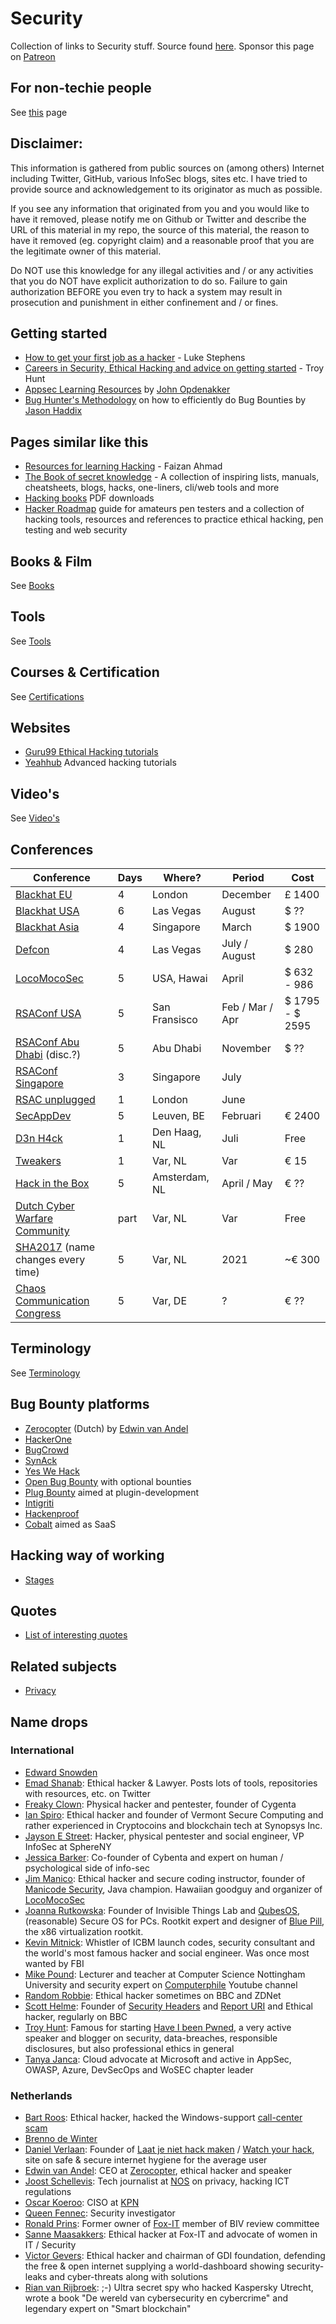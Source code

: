 # Security
Collection of links to Security stuff. Source found [here](https://github.com/brampat/security). Sponsor this page on [Patreon](https://www.patreon.com/bePatron?u=21519345)

## For non-techie people
See [this](users/README.md) page

## Disclaimer:
This information is gathered from public sources on (among others) Internet including Twitter, GitHub, various InfoSec blogs, sites etc. I have tried to provide source and acknowledgement to its originator as much as possible.

If you see any information that originated from you and you would like to have it removed, please notify me on Github or Twitter and describe the URL of this material in my repo, the source of this material, the reason to have it removed (eg. copyright claim) and a reasonable proof that you are the legitimate owner of this material.

Do NOT use this knowledge for any illegal activities and / or any activities that you do NOT have explicit authorization to do so. Failure to gain authorization BEFORE you even try to hack a system may result in prosecution and punishment in either confinement and / or fines.

## Getting started
* [How to get your first job as a hacker](https://medium.com/@hakluke/how-to-get-your-first-job-as-a-hacker-7c1f5c4bf4b3) - Luke Stephens<br>
* [Careers in Security, Ethical Hacking and advice on getting started](https://www.troyhunt.com/careers-in-security-ethical-hacking-and-advice-on-where-to-get-started/) - Troy Hunt<br>
* [Appsec Learning Resources](https://medium.com/@john.opdenakker/some-useful-appsec-learning-resources-de8a0b3c896f) by [John Opdenakker](https://twitter.com/j_opdenakker)
* [Bug Hunter's Methodology](https://www.youtube.com/watch?v=HI1mTQ7ovFY) on how to efficiently do Bug Bounties by [Jason Haddix](https://twitter.com/jhaddix)

## Pages similar like this
* [Resources for learning Hacking](https://github.com/faizann24/Resources-for-learning-Hacking) - Faizan Ahmad
* [The Book of secret knowledge](https://github.com/trimstray/the-book-of-secret-knowledge) - A collection of inspiring lists, manuals, cheatsheets, blogs, hacks, one-liners, cli/web tools and more
* [Hacking books](https://github.com/tanc7/hacking-books) PDF downloads
* [Hacker Roadmap](https://github.com/sundowndev/hacker-roadmap) guide for amateurs pen testers and a collection of hacking tools, resources and references to practice ethical hacking, pen testing and web security


## Books & Film
See [Books](books/README.md)

## Tools
See [Tools](techniques/tools/README.md)

## Courses & Certification
See [Certifications](certifications/README.md)

## Websites
* [Guru99 Ethical Hacking tutorials](https://www.guru99.com/ethical-hacking-tutorials.html)
* [Yeahhub](https://www.yeahhub.com/) Advanced hacking tutorials

## Video's
See [Video's](videos/README.md)

## Conferences

| Conference                                            | Days  | Where?        | Period        | Cost          |
| ----------------------------------------------------- | ----- | ------------- | ------------- | ------------- |
| [Blackhat EU](https://www.blackhat.com/)              | 4     | London        | December      | £ 1400        |
| [Blackhat USA](https://www.blackhat.com/)             | 6     | Las Vegas     | August        | $  ??         |
| [Blackhat Asia](https://www.blackhat.com/)            | 4     | Singapore     | March         | $ 1900        |
| [Defcon](https://www.defcon.org/)                     | 4     | Las Vegas     | July / August | $ 280         |
| [LocoMocoSec](https://locomocosec.com/)               | 5     | USA, Hawai    | April         | $ 632 - 986   |
| [RSAConf USA](https://www.rsaconference.com/)         | 5     | San Fransisco | Feb / Mar / Apr | $ 1795 - $ 2595 |
| [RSAConf Abu Dhabi](https://www.rsaconference.com/) (disc.?) | 5 | Abu Dhabi  | November      | $ ??          |
| [RSAConf Singapore](https://www.rsaconference.com/)   | 3     | Singapore     | July          |               |
| [RSAC unplugged](https://www.rsaconference.com/)      | 1     | London        | June          |               |
| [SecAppDev](https://secappdev.org/)                   | 5     | Leuven, BE    | Februari      | € 2400        |
| [D3n H4ck](https://www.denhack.nl/)                   | 1     | Den Haag, NL  | Juli          | Free          |
| [Tweakers](https://www.tweakers.net/)                 | 1     | Var, NL       | Var           | € 15          |
| [Hack in the Box](http://www.hitb.nl/)                | 5     | Amsterdam, NL | April / May   | € ??          |
| [Dutch Cyber Warfare Community](http://www.dcwc.nl/)  | part  | Var, NL       | Var           | Free          |
| [SHA2017](https://sha2017.org/) (name changes every time) | 5  | Var, NL      | 2021         | ~€ 300        |
| [Chaos Communication Congress](https://events.ccc.de/upcoming-events/) | 5 | Var, DE | ?      | € ??          |

## Terminology
See [Terminology](terminology/README.md)

## Bug Bounty platforms
* [Zerocopter](https://www.zerocopter.com/nl/home) (Dutch) by [Edwin van Andel](https://twitter.com/Yafsec)
* [HackerOne](https://www.hackerone.com/)
* [BugCrowd](https://www.bugcrowd.com/)
* [SynAck](https://www.synack.com/)
* [Yes We Hack](https://www.yeswehack.com/en/index.html)
* [Open Bug Bounty](https://www.openbugbounty.org/) with optional bounties
* [Plug Bounty](https://www.plugbounty.com/) aimed at plugin-development
* [Intigriti](https://www.intigriti.com/public/)
* [Hackenproof](https://www.hackenproof.com/)
* [Cobalt](https://cobalt.io/) aimed as SaaS


## Hacking way of working
- [Stages](./techniques/stages)

## Quotes
* [List of interesting quotes](quotes.md)

## Related subjects
* [Privacy](privacy/README.md)

## Name drops

### International
* [Edward Snowden](https://twitter.com/snowden)
* [Emad Shanab](https://twitter.com/Alra3ees): Ethical hacker & Lawyer. Posts lots of tools, repositories with resources, etc. on Twitter
* [Freaky Clown](https://twitter.com/__freakyclown__): Physical hacker and pentester, founder of Cygenta
* [Ian Spiro](https://twitter.com/RAPLPOSOW): Ethical hacker and founder of Vermont Secure Computing and rather experienced in Cryptocoins and blockchain tech at Synopsys Inc.
* [Jayson E Street](https://twitter.com/jaysonstreet): Hacker, physical pentester and social engineer, VP InfoSec at SphereNY
* [Jessica Barker](https://twitter.com/drjessicabarker): Co-founder of Cybenta and expert on human / psychological side of info-sec
* [Jim Manico](https://twitter.com/manicode): Ethical hacker and secure coding instructor, founder of [Manicode Security](https://manicode.com/), Java champion. Hawaiian goodguy and organizer of [LocoMocoSec](https://locomocosec.com/)
* [Joanna Rutkowska](https://twitter.com/rootkovska): Founder of Invisible Things Lab and [QubesOS](https://twitter.com/QubesOS), (reasonable) Secure OS for PCs. Rootkit expert and designer of [Blue Pill](https://en.wikipedia.org/wiki/Blue_Pill_(software)), the x86 virtualization rootkit.
* [Kevin Mitnick](https://twitter.com/kevinmitnick): Whistler of ICBM launch codes, security consultant and the world's most famous hacker and social engineer. Was once most wanted by FBI
* [Mike Pound](https://twitter.com/_mikepound): Lecturer and teacher at Computer Science Nottingham University and security expert on [Computerphile](https://www.youtube.com/user/Computerphile/featured) Youtube channel
* [Random Robbie](https://twitter.com/Random_Robbie): Ethical hacker sometimes on BBC and ZDNet
* [Scott Helme](https://twitter.com/Scott_Helme): Founder of [Security Headers](https://twitter.com/securityheaders) and [Report URI](https://twitter.com/reporturi) and Ethical hacker, regularly on BBC
* [Troy Hunt](https://twitter.com/troyhunt): Famous for starting [Have I been Pwned](https://haveibeenpwned.com), a very active speaker and blogger on security, data-breaches, responsible disclosures, but also professional ethics in general
* [Tanya Janca](https://twitter.com/shehackspurple): Cloud advocate at Microsoft and active in AppSec, OWASP, Azure, DevSecOps and WoSEC chapter leader

### Netherlands
* [Bart Roos](https://twitter.com/Bartr00s): Ethical hacker, hacked the Windows-support [call-center scam](https://media.ccc.de/v/SHA2017-233-a_trip_to_india)
* [Brenno de Winter](https://twitter.com/brenno)
* [Daniel Verlaan](https://twitter.com/danielverlaan): Founder of [Laat je niet hack maken](https://laatjeniethackmaken.nl/) / [Watch your hack](https://watchyourhack.com/), site on safe & secure internet hygiene for the average user
* [Edwin van Andel](https://twitter.com/Yafsec): CEO at [Zerocopter](https://zerocopter.com/), ethical hacker and speaker
* [Joost Schellevis](https://twitter.com/Schellevis): Tech journalist at [NOS](http://twitter.com/NOS) on privacy, hacking ICT regulations
* [Oscar Koeroo](https://twitter.com/okoeroo): CISO at [KPN](https://twitter.com/kpn)
* [Queen Fennec](https://twitter.com/Queen_fennec): Security investigator
* [Ronald Prins](https://twitter.com/cryptoron): Former owner of [Fox-IT](https://www.fox-it.com/nl/) member of BIV review committee
* [Sanne Maasakkers](https://twitter.com/sannemaasakkers): Ethical hacker at Fox-IT and advocate of women in IT / Security
* [Victor Gevers](https://twitter.com/0xdude): Ethical hacker and chairman of GDI foundation, defending the free & open internet supplying a world-dashboard showing security-leaks and cyber-threats along with solutions
* [Rian van Rijbroek](news/rijbroek.md): ;-) Ultra secret spy who hacked Kaspersky Utrecht, wrote a book "De wereld van cybersecurity en cybercrime" and legendary expert on "Smart blockchain"
